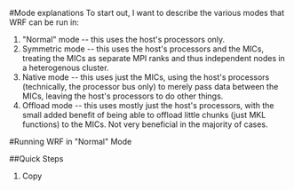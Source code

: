 #Mode explanations
To start out, I want to describe the various modes that WRF can be run in:
1. "Normal" mode -- this uses the host's processors only.
2. Symmetric mode -- this uses the host's processors and the MICs, treating
the MICs as separate MPI ranks and thus independent nodes in a heterogenous cluster.
3. Native mode -- this uses just the MICs, using the host's processors (technically,
the processor bus only) to merely pass data between the MICs, leaving the host's
processors to do other things.
4. Offload mode -- this uses mostly just the host's processors, with the small added
benefit of being able to offload little chunks (just MKL functions) to the MICs. Not
very beneficial in the majority of cases.

#Running WRF in "Normal" Mode

##Quick Steps
1. Copy 
